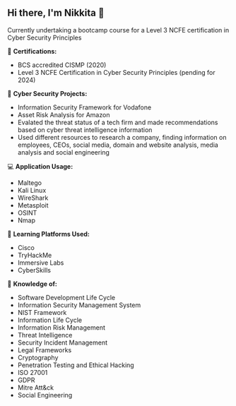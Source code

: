 ## Hi there, I'm Nikkita 👾

Currently undertaking a bootcamp course for a Level 3 NCFE certification in Cyber Security Principles

📝 **Certifications:**
  - BCS accredited CISMP (2020)
  - Level 3 NCFE Certification in Cyber Security Principles (pending for 2024)


💾 **Cyber Security Projects:**
  - Information Security Framework for Vodafone
  - Asset Risk Analysis for Amazon
  - Evalated the threat status of a tech firm and made recommendations based on cyber threat intelligence information
  - Used different resources to research a company, finding information on employees, CEOs, social media, domain and website analysis, media analysis and social engineering


💻 **Application Usage:**
  - Maltego
  - Kali Linux
  - WireShark
  - Metasploit
  - OSINT
  - Nmap


📖 **Learning Platforms Used:**
  - Cisco
  - TryHackMe
  - Immersive Labs
  - CyberSkills


🧠 **Knowledge of:**
  - Software Development Life Cycle
  - Information Security Management System
  - NIST Framework
  - Information Life Cycle
  - Information Risk Management
  - Threat Intelligence
  - Security Incident Management
  - Legal Frameworks
  - Cryptography
  - Penetration Testing and Ethical Hacking
  - ISO 27001
  - GDPR
  - Mitre Att&ck
  - Social Engineering

<!-- 
**nikkitagora/nikkitagora** is a ✨ _special_ ✨ repository because its `README.md` (this file) appears on your GitHub profile.


  
